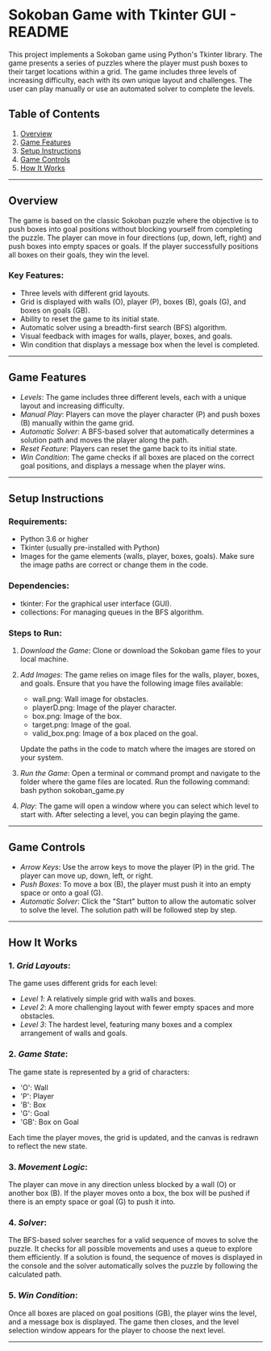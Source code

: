 # Sokoban Game with Tkinter GUI - README

This project implements a Sokoban game using Python's Tkinter library. The game presents a series of puzzles where the player must push boxes to their target locations within a grid. The game includes three levels of increasing difficulty, each with its own unique layout and challenges. The user can play manually or use an automated solver to complete the levels.

## Table of Contents
1. [Overview](#overview)
2. [Game Features](#game-features)
3. [Setup Instructions](#setup-instructions)
4. [Game Controls](#game-controls)
5. [How It Works](#how-it-works)

---

## Overview

The game is based on the classic Sokoban puzzle where the objective is to push boxes into goal positions without blocking yourself from completing the puzzle. The player can move in four directions (up, down, left, right) and push boxes into empty spaces or goals. If the player successfully positions all boxes on their goals, they win the level.

### Key Features:
- Three levels with different grid layouts.
- Grid is displayed with walls (O), player (P), boxes (B), goals (G), and boxes on goals (GB).
- Ability to reset the game to its initial state.
- Automatic solver using a breadth-first search (BFS) algorithm.
- Visual feedback with images for walls, player, boxes, and goals.
- Win condition that displays a message box when the level is completed.

---

## Game Features

- *Levels*: The game includes three different levels, each with a unique layout and increasing difficulty.
- *Manual Play*: Players can move the player character (P) and push boxes (B) manually within the game grid.
- *Automatic Solver*: A BFS-based solver that automatically determines a solution path and moves the player along the path.
- *Reset Feature*: Players can reset the game back to its initial state.
- *Win Condition*: The game checks if all boxes are placed on the correct goal positions, and displays a message when the player wins.

---

## Setup Instructions

### Requirements:
- Python 3.6 or higher
- Tkinter (usually pre-installed with Python)
- Images for the game elements (walls, player, boxes, goals). Make sure the image paths are correct or change them in the code.

### Dependencies:
- tkinter: For the graphical user interface (GUI).
- collections: For managing queues in the BFS algorithm.

### Steps to Run:

1. *Download the Game*: Clone or download the Sokoban game files to your local machine.
2. *Add Images*: The game relies on image files for the walls, player, boxes, and goals. Ensure that you have the following image files available:
    - wall.png: Wall image for obstacles.
    - playerD.png: Image of the player character.
    - box.png: Image of the box.
    - target.png: Image of the goal.
    - valid_box.png: Image of a box placed on the goal.

    Update the paths in the code to match where the images are stored on your system.

3. *Run the Game*: Open a terminal or command prompt and navigate to the folder where the game files are located. Run the following command:
   bash
   python sokoban_game.py
   

4. *Play*: The game will open a window where you can select which level to start with. After selecting a level, you can begin playing the game.

---

## Game Controls

- *Arrow Keys*: Use the arrow keys to move the player (P) in the grid. The player can move up, down, left, or right.
- *Push Boxes*: To move a box (B), the player must push it into an empty space or onto a goal (G).
- *Automatic Solver*: Click the "Start" button to allow the automatic solver to solve the level. The solution path will be followed step by step.

---

## How It Works

### 1. *Grid Layouts*:
   The game uses different grids for each level:
   - *Level 1*: A relatively simple grid with walls and boxes.
   - *Level 2*: A more challenging layout with fewer empty spaces and more obstacles.
   - *Level 3*: The hardest level, featuring many boxes and a complex arrangement of walls and goals.

### 2. *Game State*:
   The game state is represented by a grid of characters:
   - 'O': Wall
   - 'P': Player
   - 'B': Box
   - 'G': Goal
   - 'GB': Box on Goal

   Each time the player moves, the grid is updated, and the canvas is redrawn to reflect the new state.

### 3. *Movement Logic*:
   The player can move in any direction unless blocked by a wall (O) or another box (B). If the player moves onto a box, the box will be pushed if there is an empty space or goal (G) to push it into.

### 4. *Solver*:
   The BFS-based solver searches for a valid sequence of moves to solve the puzzle. It checks for all possible movements and uses a queue to explore them efficiently. If a solution is found, the sequence of moves is displayed in the console and the solver automatically solves the puzzle by following the calculated path.

### 5. *Win Condition*:
   Once all boxes are placed on goal positions (GB), the player wins the level, and a message box is displayed. The game then closes, and the level selection window appears for the player to choose the next level.

---

